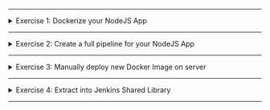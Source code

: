 </details>

******

<details>
<summary>Exercise 1: Dockerize your NodeJS App </summary>
 <br />

**Create Dockerfile in the root folder of the project**
```sh
FROM node:20-alpine

RUN mkdir -p /usr/app
COPY app/* /usr/app/

WORKDIR /usr/app
EXPOSE 3000

RUN npm install
CMD ["node", "server.js"]

```

</details>

******

<details>
<summary>Exercise 2: Create a full pipeline for your NodeJS App </summary>
 <br />

**Create Jenkins Credentials**
- Create usernamePassword credentials for docker registry called `docker-credentials`
- Create usernamePassword credentials for git repository called `gitlab-credentials`

**Configure Node Tool in Jenkins Configuration**
- Name should be `node`, because that's how it's referenced in the below Jenkinsfile in `tools` block

**Install plugin**
- Install `Pipeline Utility Steps` plugin. This contains readJSON function, that we will use to read the version from package.json 

**Jenkinsfile**

```sh
pipeline {
    agent any
    tools {
        nodejs "node"
    }
    stages {
        stage('increment version') {
            steps {
                script {
                    # enter app directory, because that's where package.json is located
                    dir("app") {
                        # update application version in the package.json file with one of these release types: patch, minor or major
                        # this will commit the version update
                        npm version minor

                        # read the updated version from the package.json file
                        def packageJson = readJSON file: 'package.json'
                        def version = packageJson.version

                        # set the new version as part of IMAGE_NAME
                        env.IMAGE_NAME = "$version-$BUILD_NUMBER"
                    }

                    # alternative solution without Pipeline Utility Steps plugin: 
                    # def version = sh (returnStdout: true, script: "grep 'version' package.json | cut -d '\"' -f4 | tr '\\n' '\\0'")
                    # env.IMAGE_NAME = "$version-$BUILD_NUMBER"
                }
            }
        }
        stage('Run tests') {
            steps {
               script {
                    # enter app directory, because that's where package.json and tests are located
                    dir("app") {
                        # install all dependencies needed for running tests
                        sh "npm install"
                        sh "npm run test"
                    } 
               }
            }
        }
        stage('Build and Push docker image') {
            steps {
                withCredentials([usernamePassword(credentialsId: 'docker-credentials', usernameVariable: 'USER', passwordVariable: 'PWD')]){
                    sh "docker build -t docker-hub-id/myapp:${IMAGE_NAME} ."
                    sh 'echo ${PWD} | docker login -u ${USER} --password-stdin'
                    sh "docker push docker-hub-id/myapp:${IMAGE_NAME}"
                }
            }
        }
        stage('commit version update') {
            steps {
                script {
                    withCredentials([usernamePassword(credentialsId: 'gitlab-credentials', usernameVariable: 'USER', passwordVariable: 'PWD')]) {
                        # git config here for the first time run
                        sh 'git config --global user.email "jenkins@example.com"'
                        sh 'git config --global user.name "jenkins"'

                        sh "git remote set-url origin https://${USER}:${PWD}@https://gitlab.com/twn-devops-bootcamp/latest/08-jenkins/jenkins-exercises.git"
                        sh 'git add .'
                        sh 'git commit -m "ci: version bump"'
                        sh 'git push origin HEAD:jenkins-jobs'
                    }
                }
            }
        }
    }
}

```



</details>

******

<details>
<summary>Exercise 3: Manually deploy new Docker Image on server </summary>
 <br />

**steps:**
```sh
# ssh into your droplet server
ssh root@{server-ip-address}

# login to your docker hub registry
docker login

# pull and run the new docker image from registry
docker run -p 3000:3000 {docker-hub-id}/myapp:{image-name}

```

</details>

******

<details>
<summary>Exercise 4: Extract into Jenkins Shared Library </summary>
 <br />

**steps:**

- Create a separate git repo for Jenkins Shared Library 
- Extract code withing the script blocks from `increment version`, `Run tests`, `Build and Push docker image` and `commit version update` to Jenkins Shared Library
- Configure your Jenkinsfile to use the Jenkins Shared Library project

Reference the demo videos in the module for these steps. All of this is explained in detail there.
To validate that your code is correct, execute the pipeline when done. If you get the same result as before and you have a new image in the registry at the end of the pipeline execution, then you have successfully completed the exercise.  

</details>

******
